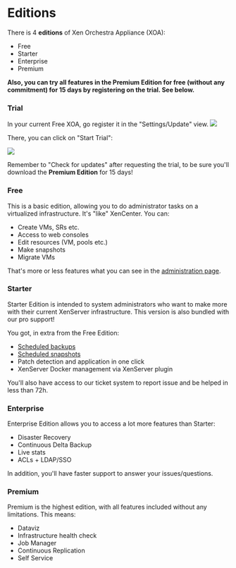# Editions

There is 4 **editions** of Xen Orchestra Appliance (XOA):

* Free
* Starter
* Enterprise
* Premium

**Also, you can try all features in the Premium Edition for free (without any commitment) for 15 days by registering on the trial. See below.**

### Trial

In your current Free XOA, go register it in the "Settings/Update" view.
![](https://camo.githubusercontent.com/a8d804a7055deb81c88f1de0f3b5b0124d3fb1a2/68747470733a2f2f78656e2d6f72636865737472612e636f6d2f626c6f672f636f6e74656e742f696d616765732f323031352f30352f757064617465722e706e67)

There, you can click on "Start Trial":

![](https://camo.githubusercontent.com/435026d3bad8c096e10b6e8ea3fcdabe1b52462c/68747470733a2f2f78656e2d6f72636865737472612e636f6d2f626c6f672f636f6e74656e742f696d616765732f323031352f30352f747269616c2e706e67)

Remember to "Check for updates" after requesting the trial, to be sure you'll download the **Premium Edition** for 15 days!

### Free

This is a basic edition, allowing you to do administrator tasks on a virtualized infrastructure. It's "like" XenCenter. You can:

* Create VMs, SRs etc.
* Access to web consoles
* Edit resources (VM, pools etc.)
* Make snapshots
* Migrate VMs

That's more or less features what you can see in the [administration page](administration.md).

### Starter

Starter Edition is intended to system administrators who want to make more with their current XenServer infrastructure. This version is also bundled with our pro support!

You got, in extra from the Free Edition:

* [Scheduled backups](full_backups.md)
* [Scheduled snapshots](rolling_snapshots.md)
* Patch detection and application in one click
* XenServer Docker management via XenServer plugin

You'll also have access to our ticket system to report issue and be helped in less than 72h.

### Enterprise

Enterprise Edition allows you to access a lot more features than Starter:

* Disaster Recovery
* Continuous Delta Backup
* Live stats
* ACLs + LDAP/SSO

In addition, you'll have faster support to answer your issues/questions.

### Premium

Premium is the highest edition, with all features included without any limitations. This means:

* Dataviz
* Infrastructure health check
* Job Manager
* Continuous Replication
* Self Service